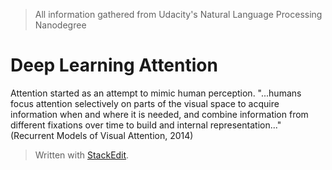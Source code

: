 > All information gathered from Udacity's Natural Language Processing Nanodegree

# Deep Learning Attention

Attention started as an attempt to mimic human perception. "...humans focus attention selectively on parts of the visual space to acquire information when and where it is needed, and combine information from different fixations over time to build and internal representation..." (Recurrent Models of Visual Attention, 2014)


> Written with [StackEdit](https://stackedit.io/).
<!--stackedit_data:
eyJoaXN0b3J5IjpbNzQ4NTIwMTk1XX0=
-->